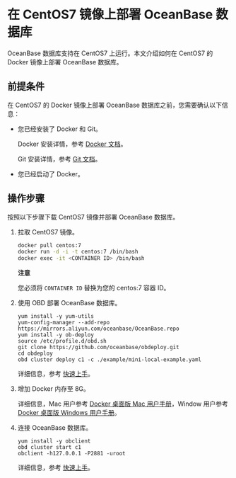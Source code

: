在 CentOS7 镜像上部署 OceanBase 数据库 
==================================================

OceanBase 数据库支持在 CentOS7 上运行。本文介绍如何在 CentOS7 的 Docker 镜像上部署 OceanBase 数据库。

前提条件 
-------------------------

在 CentOS7 的 Docker 镜像上部署 OceanBase 数据库之前，您需要确认以下信息：

* 您已经安装了 Docker 和 Git。

  Docker 安装详情，参考 [Docker 文档](https://www.docker.com/get-started)。

  Git 安装详情，参考 [Git 文档](https://git-scm.com/book/en/v2/Getting-Started-Installing-Git)。
  

* 您已经启动了 Docker。

  




操作步骤 
-------------------------

按照以下步骤下载 CentOS7 镜像并部署 OceanBase 数据库。

1. 拉取 CentOS7 镜像。

   ```bash
   docker pull centos:7
   docker run -d -i -t centos:7 /bin/bash
   docker exec -it <CONTAINER ID> /bin/bash
   ```

   
   **注意**

   

   您必须将 `CONTAINER ID` 替换为您的 centos:7 容器 ID。
   

2. 使用 OBD 部署 OceanBase 数据库。

   ```unknow
   yum install -y yum-utils
   yum-config-manager --add-repo https://mirrors.aliyun.com/oceanbase/OceanBase.repo
   yum install -y ob-deploy
   source /etc/profile.d/obd.sh
   git clone https://github.com/oceanbase/obdeploy.git
   cd obdeploy
   obd cluster deploy c1 -c ./example/mini-local-example.yaml
   ```

   

   详细信息，参考 [快速上手](https://open.oceanbase.com/quickStart)。
   

3. 增加 Docker 内存至 8G。

   详细信息，Mac 用户参考 [Docker 桌面版 Mac 用户手册](https://docs.docker.com/docker-for-mac/#memory)，Window 用户参考 [Docker 桌面版 Windows 用户手册](https://docs.docker.com/docker-for-windows/#advanced)。
   

4. 连接 OceanBase 数据库。

   ```unknow
   yum install -y obclient
   obd cluster start c1
   obclient -h127.0.0.1 -P2881 -uroot
   ```

   

   详细信息，参考 [快速上手](https://open.oceanbase.com/quickStart)。
   



